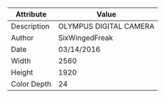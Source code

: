 # 
| Attribute | Value |
| ---  | ---     |
| Description | OLYMPUS DIGITAL CAMERA |
| Author | SixWingedFreak |
| Date | 03/14/2016 |
| Width | 2560 |
| Height | 1920 |
| Color Depth | 24 |
